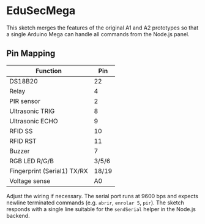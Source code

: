 # EduSecMega

This sketch merges the features of the original A1 and A2 prototypes so that a
single Arduino Mega can handle all commands from the Node.js panel.

## Pin Mapping

| Function           | Pin |
|--------------------|-----|
| DS18B20            | 22  |
| Relay              | 4   |
| PIR sensor         | 2   |
| Ultrasonic TRIG    | 8   |
| Ultrasonic ECHO    | 9   |
| RFID SS            | 10  |
| RFID RST           | 11  |
| Buzzer             | 7   |
| RGB LED R/G/B      | 3/5/6 |
| Fingerprint (Serial1) TX/RX | 18/19 |
| Voltage sense      | A0  |

Adjust the wiring if necessary. The serial port runs at 9600 bps and expects
newline terminated commands (e.g. `abrir`, `enrolar 5`, `pir`). The sketch
responds with a single line suitable for the `sendSerial` helper in the Node.js
backend.
